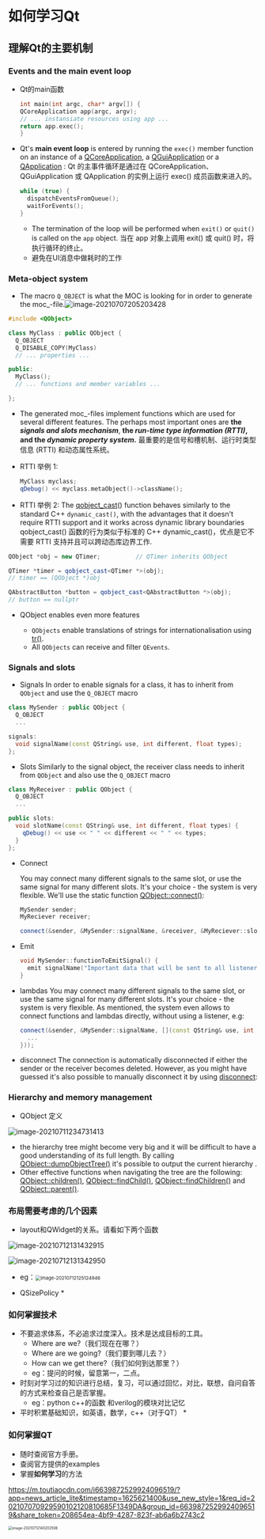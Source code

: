 # 如何学习Qt

## 理解Qt的主要机制

### Events and the main event loop

* Qt的main函数
    ```c++
  int main(int argc, char* argv[]) {
   QCoreApplication app(argc, argv);
   // ... instansiate resources using app ...
   return app.exec();
  }
  ```

* Qt's **main event loop** is entered by running the `exec()` member function on an instance of a [QCoreApplication](http://doc.qt.io/qt-5/qcoreapplication.html), a [QGuiApplication](http://doc.qt.io/qt-5/qguiapplication.html) or a [QApplication](http://doc.qt.io/qt-5/qapplication.html) : Qt 的主事件循环是通过在 QCoreApplication、QGuiApplication 或 QApplication 的实例上运行 exec() 成员函数来进入的。

    ```c++
    while (true) {
      dispatchEventsFromQueue();
      waitForEvents();
    }
    ```

    *  The termination of the loop will be performed when `exit()` or `quit()` is called on the `app` object. 当在 app 对象上调用 exit() 或 quit() 时，将执行循环的终止。
    * 避免在UI消息中做耗时的工作



### Meta-object system

* The macro `Q_OBJECT` is what the MOC is looking for in order to generate the moc_-file.![image-20210707205203428](C:\Users\yh\AppData\Roaming\Typora\typora-user-images\image-20210707205203428.png)

```cpp
#include <QObject>

class MyClass : public QObject {
  Q_OBJECT
  Q_DISABLE_COPY(MyClass)
  // ... properties ...

public:
  MyClass();
  // ... functions and member variables ...

};
```

* The generated moc_-files implement functions which are used for several different features. The perhaps most important ones are **the *signals and slots mechanism***, **the *run-time type information (RTTI)*, and the *dynamic property system*.** 最重要的是信号和槽机制、运行时类型信息 (RTTI) 和动态属性系统。

* RTTI 举例 1:

  ```c++
  MyClass myclass;
  qDebug() << myclass.metaObject()->className();
  ```

*  RTTI 举例 2: The [qobject_cast](https://doc.qt.io/qt-5/qobject.html#qobject_cast)() function behaves similarly to the standard C++ `dynamic_cast()`, with the advantages that it doesn't require RTTI support and it works across dynamic library boundaries qobject_cast() 函数的行为类似于标准的 C++ dynamic_cast()，优点是它不需要 RTTI 支持并且可以跨动态库边界工作.

  ```c++
  QObject *obj = new QTimer;          // QTimer inherits QObject
  
  QTimer *timer = qobject_cast<QTimer *>(obj);
  // timer == (QObject *)obj
  
  QAbstractButton *button = qobject_cast<QAbstractButton *>(obj);
  // button == nullptr
  ```

* QObject enables even more features

  * `QObjects` enable translations of strings for internationalisation using [tr()](http://doc.qt.io/qt-5/qobject.html#tr).
  * All `QObjects` can receive and filter `QEvents`.

### Signals and slots

* Signals 
  In order to enable signals for a class, it has to inherit from `QObject` and use the `Q_OBJECT` macro

```c++
class MySender : public QObject {
  Q_OBJECT
  ...

signals:
  void signalName(const QString& use, int different, float types);
};
```

*  Slots
   Similarly to the signal object, the receiver class needs to inherit from `QObject` and also use the `Q_OBJECT` macro

```c++
class MyReceiver : public QObject {
  Q_OBJECT
  ...

public slots:
  void slotName(const QString& use, int different, float types) {
    qDebug() << use << " " << different << " " << types;
  }
};
```



* Connect

  You may connect many different signals to the same slot, or use the same signal for many different slots. It's your choice - the system is very flexible.
  We'll use the static function [QObject::connect()](http://doc.qt.io/qt-5/qobject.html#connect):

  ```c++
  MySender sender;
  MyReciever receiver;
  
  connect(&sender, &MySender::signalName, &receiver, &MyReciever::slotName);
  ```

* Emit

  ```c++
  void MySender::functionToEmitSignal() {
    emit signalName("Important data that will be sent to all listeners", 42, 1.618033);
  }
  ```

  

* lambdas 
  You may connect many different signals to the same slot, or use the same signal for many different slots. It's your choice - the system is very flexible. As mentioned, the system even allows to connect functions and lambdas directly, without using a listener, e.g:

  ```c++
  connect(&sender, &MySender::signalName, [](const QString& use, int different, float types) {
    ...
  }));
  ```



* disconnect
  The connection is automatically disconnected if either the sender or the receiver becomes deleted. However, as you might have guessed it's also possible to manually disconnect it by using [disconnect](http://doc.qt.io/qt-5/qobject.html#disconnect-5):

### Hierarchy and memory management

* QObject 定义

![image-20210711234731413](C:\Users\yh\AppData\Roaming\Typora\typora-user-images\image-20210711234731413.png)

* the hierarchy tree might become very big and it will be difficult to have a good understanding of its full length. By calling [QObject::dumpObjectTree()](http://doc.qt.io/qt-5/qobject.html#dumpObjectTree) it's possible to output the current hierarchy .
* Other effective functions when navigating the tree are the following: [QObject::children()](http://doc.qt.io/qt-5/qobject.html#children), [QObject::findChild()](http://doc.qt.io/qt-5/qobject.html#findChild), [QObject::findChildren()](http://doc.qt.io/qt-5/qobject.html#findChildren) and [QObject::parent()](http://doc.qt.io/qt-5/qobject.html#parent).



### 布局需要考虑的几个因素

* layout和QWidget的关系。请看如下两个函数

![image-20210712131432915](C:\Users\yh\AppData\Roaming\Typora\typora-user-images\image-20210712131432915.png)

![image-20210712131342950](C:\Users\yh\AppData\Roaming\Typora\typora-user-images\image-20210712131342950.png)

 * eg：<img src="C:\Users\yh\AppData\Roaming\Typora\typora-user-images\image-20210712125124946.png" alt="image-20210712125124946" style="zoom:67%;" />

* QSizePolicy
  * 

### 如何掌握技术

* 不要追求体系，不必追求过度深入。技术是达成目标的工具。
  * Where are we?（我们现在在哪？）
  * Where are we going?（我们要到哪儿去？）
  * How can we get there?（我们如何到达那里？）
  * eg：提问的时候，留意第一，二点。
* 时刻对学习过的知识进行总结，复习，可以通过回忆，对比，联想，自问自答的方式来检查自己是否掌握。
  * eg：python c++的函数 和verilog的模块对比记忆
* 平时积累基础知识，如英语，数学，c++（对于QT）
  * 



### 如何掌握QT

* 随时查阅官方手册。
* 查阅官方提供的examples
* 掌握**如何学习**的方法



https://m.toutiaocdn.com/i6639872529924096519/?app=news_article_lite&timestamp=1625621400&use_new_style=1&req_id=202107070929590102120810685F1349DA&group_id=6639872529924096519&share_token=208654ea-4bf9-4287-823f-ab6a6b2743c2

<img src="C:\Users\yh\AppData\Roaming\Typora\typora-user-images\image-20210712140202506.png" alt="image-20210712140202506" style="zoom:50%;" />
